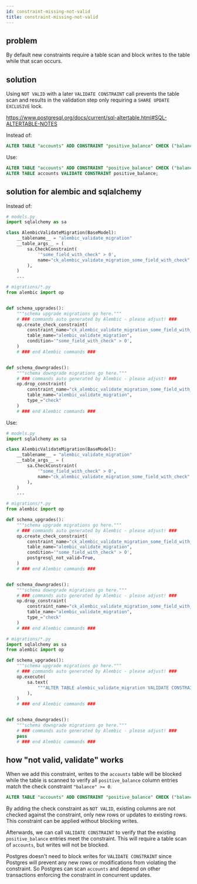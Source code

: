 ```yaml
---
id: constraint-missing-not-valid
title: constraint-missing-not-valid
---
```


## problem

By default new constraints require a table scan and block writes to the table
while that scan occurs.

## solution

Using `NOT VALID` with a later `VALIDATE CONSTRAINT`
call prevents the table scan and results in the validation step only requiring a
`SHARE UPDATE EXCLUSIVE` lock.

<https://www.postgresql.org/docs/current/sql-altertable.html#SQL-ALTERTABLE-NOTES>

Instead of:

```sql
ALTER TABLE "accounts" ADD CONSTRAINT "positive_balance" CHECK ("balance" >= 0);
```

Use:

```sql
ALTER TABLE "accounts" ADD CONSTRAINT "positive_balance" CHECK ("balance" >= 0) NOT VALID;
ALTER TABLE accounts VALIDATE CONSTRAINT positive_balance;
```

## solution for alembic and sqlalchemy

Instead of:

```python
# models.py
import sqlalchemy as sa

class AlembicValidateMigration(BaseModel):
    __tablename__ = "alembic_validate_migration"
    __table_args__ = (
        sa.CheckConstraint(
            '"some_field_with_check" > 0',
            name="ck_alembic_validate_migration_some_field_with_check"
        ),
    )
    ...
```

```python
# migrations/*.py
from alembic import op


def schema_upgrades():
    """schema upgrade migrations go here."""
    # ### commands auto generated by Alembic - please adjust! ###
    op.create_check_constraint(
        constraint_name="ck_alembic_validate_migration_some_field_with_check",
        table_name="alembic_validate_migration",
        condition='"some_field_with_check" > 0',
    )
    # ### end Alembic commands ###


def schema_downgrades():
    """schema downgrade migrations go here."""
    # ### commands auto generated by Alembic - please adjust! ###
    op.drop_constraint(
        constraint_name="ck_alembic_validate_migration_some_field_with_check",
        table_name="alembic_validate_migration",
        type_="check"
    )
    # ### end Alembic commands ###
```

Use:

```python
# models.py
import sqlalchemy as sa

class AlembicValidateMigration(BaseModel):
    __tablename__ = "alembic_validate_migration"
    __table_args__ = (
        sa.CheckConstraint(
            '"some_field_with_check" > 0',
            name="ck_alembic_validate_migration_some_field_with_check"
        ),
    )
    ...
```

```python
# migrations/*.py
from alembic import op

def schema_upgrades():
    """schema upgrade migrations go here."""
    # ### commands auto generated by Alembic - please adjust! ###
    op.create_check_constraint(
        constraint_name="ck_alembic_validate_migration_some_field_with_check",
        table_name="alembic_validate_migration",
        condition='"some_field_with_check" > 0',
        postgresql_not_valid=True,
    )
    # ### end Alembic commands ###


def schema_downgrades():
    """schema downgrade migrations go here."""
    # ### commands auto generated by Alembic - please adjust! ###
    op.drop_constraint(
        constraint_name="ck_alembic_validate_migration_some_field_with_check",
        table_name="alembic_validate_migration",
        type_="check"
    )
    # ### end Alembic commands ###
```

```python
# migrations/*.py
import sqlalchemy as sa
from alembic import op

def schema_upgrades():
    """schema upgrade migrations go here."""
    # ### commands auto generated by Alembic - please adjust! ###
    op.execute(
        sa.text(
            """ALTER TABLE alembic_validate_migration VALIDATE CONSTRAINT ck_alembic_validate_migration_some_field_with_check"""
        ),
    )
    # ### end Alembic commands ###


def schema_downgrades():
    """schema downgrade migrations go here."""
    # ### commands auto generated by Alembic - please adjust! ###
    pass
    # ### end Alembic commands ###
```

## how "not valid, validate" works

When we add this constraint, writes to the `accounts` table will be blocked while the table is scanned to verify all `positive_balance` column entries match the check constraint `"balance" >= 0`.


```sql
ALTER TABLE "accounts" ADD CONSTRAINT "positive_balance" CHECK ("balance" >= 0);
```

By adding the check constraint as `NOT VALID`, existing columns are not checked against the constraint, only new rows or updates to existing rows. This constraint can be applied without blocking writes.

Afterwards, we can call `VALIDATE CONSTRAINT` to verify that the existing `positive_balance` entries meet the constraint. This will require a table scan of `accounts`, but writes will not be blocked.

Postgres doesn't need to block writes for `VALIDATE CONSTRAINT` since Postgres will prevent any new rows or modifications from violating the constraint. So Postgres can scan `accounts` and depend on other transactions enforcing the constraint in concurrent updates.
